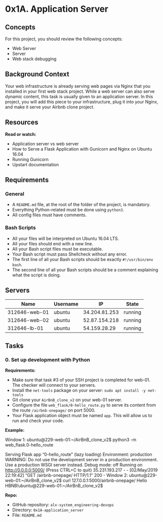 # 0x1A. Application Server

## Concepts

For this project, you should review the following concepts:

- Web Server
- Server
- Web stack debugging

## Background Context

Your web infrastructure is already serving web pages via Nginx that you installed in your first web stack project. While a web server can also serve dynamic content, this task is usually given to an application server. In this project, you will add this piece to your infrastructure, plug it into your Nginx, and make it serve your Airbnb clone project.

## Resources

**Read or watch:**

- Application server vs web server
- How to Serve a Flask Application with Gunicorn and Nginx on Ubuntu 16.04
- Running Gunicorn
- Upstart documentation

## Requirements

### General

- A `README.md` file, at the root of the folder of the project, is mandatory.
- Everything Python-related must be done using `python3`.
- All config files must have comments.

### Bash Scripts

- All your files will be interpreted on Ubuntu 16.04 LTS.
- All your files should end with a new line.
- All your Bash script files must be executable.
- Your Bash script must pass Shellcheck without any error.
- The first line of all your Bash scripts should be exactly `#!/usr/bin/env bash`.
- The second line of all your Bash scripts should be a comment explaining what the script is doing.

## Servers

| Name          | Username | IP            | State   |
|---------------|----------|---------------|---------|
| 312646-web-01 | ubuntu   | 34.204.81.253 | running |
| 312646-web-02 | ubuntu   | 52.87.154.218 | running |
| 312646-lb-01  | ubuntu   | 54.159.28.29  | running |

## Tasks

### 0. Set up development with Python

**Requirements:**

- Make sure that task #3 of your SSH project is completed for web-01. The checker will connect to your servers.
- Install the `net-tools` package on your server: `sudo apt install -y net-tools`
- Git clone your `AirBnB_clone_v2` on your web-01 server.
- Configure the file `web_flask/0-hello_route.py` to serve its content from the route `/airbnb-onepage/` on port 5000.
- Your Flask application object must be named `app`. This will allow us to run and check your code.

**Example:**

Window 1: ubuntu@229-web-01:~/AirBnB_clone_v2$ python3 -m web_flask.0-hello_route

Serving Flask app “0-hello_route” (lazy loading)
Environment: production WARNING: Do not use the development server in a production environment. Use a production WSGI server instead.
Debug mode: off
Running on http://0.0.0.0:5000/ (Press CTRL+C to quit) 35.231.193.217 - - [02/May/2019 22:19:42] “GET /airbnb-onepage/ HTTP/1.1” 200 -
Window 2: ubuntu@229-web-01:~/AirBnB_clone_v2$ curl 127.0.0.1:5000/airbnb-onepage/ Hello HBNB!ubuntu@229-web-01:~/AirBnB_clone_v2$


**Repo:**

- GitHub repository: `alx-system_engineering-devops`
- Directory: `0x1A-application_server`
- File: `README.md`